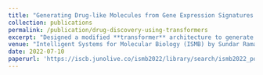 ```yaml
---
title: "Generating Drug-like Molecules from Gene Expression Signatures using Transformers"
collection: publications
permalink: /publication/drug-discovery-using-transformers
excerpt: "Designed a modified **transformer** architecture to generate many **drug-like molecules** that can induce a desired transcriptomic profile based on **gene-expression** signatures. Outperformed then state-of-the-art 2-staged GAN model by ∼40% in validity, uniqueness, ∼30% in synthesizability, ∼10% in similarity metrics of generated molecules. Upon evaluating our model on unseen gene expression signatures (even disease-associated), we observed that the molecules generated by our model are not only similar to the actual compounds to a reasonable extent, but the model also learns certain structural and chemical features that are responsible for specific alterations in gene expression. Find [full-paper](https://drive.google.com/file/d/1vX8XD287tBKwLgkcCn0zyrv7pLX4lqhA/view?usp=sharing)."
venue: "Intelligent Systems for Molecular Biology (ISMB) by Sundar Raman P, Prashant G"
date: 2022-07-10
paperurl: 'https://iscb.junolive.co/ismb2022/library/search/ismb2022_poster_751'
---
```




